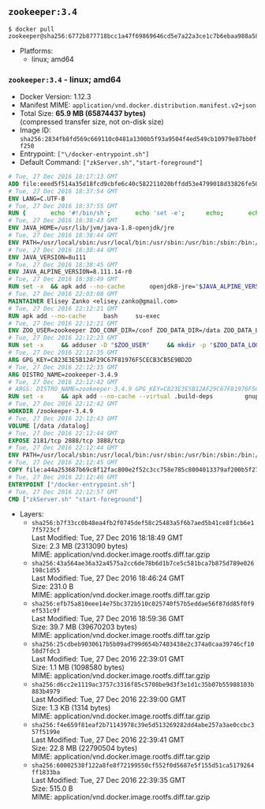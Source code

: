 ## `zookeeper:3.4`

```console
$ docker pull zookeeper@sha256:6772b877718bcc1a47f69869646cd5e7a22a3ce1c7b6ebaa988a58cb610119fa
```

-	Platforms:
	-	linux; amd64

### `zookeeper:3.4` - linux; amd64

-	Docker Version: 1.12.3
-	Manifest MIME: `application/vnd.docker.distribution.manifest.v2+json`
-	Total Size: **65.9 MB (65874437 bytes)**  
	(compressed transfer size, not on-disk size)
-	Image ID: `sha256:2834fb8fd569c669110c0481a1300b5f93a9504f4ed549cb10979e87bb0ff250`
-	Entrypoint: `["\/docker-entrypoint.sh"]`
-	Default Command: `["zkServer.sh","start-foreground"]`

```dockerfile
# Tue, 27 Dec 2016 18:17:13 GMT
ADD file:eeed5f514a35d18fcd9cbfe6c40c582211020bffdd53e4799018d33826fe5067 in / 
# Tue, 27 Dec 2016 18:37:54 GMT
ENV LANG=C.UTF-8
# Tue, 27 Dec 2016 18:37:55 GMT
RUN { 		echo '#!/bin/sh'; 		echo 'set -e'; 		echo; 		echo 'dirname "$(dirname "$(readlink -f "$(which javac || which java)")")"'; 	} > /usr/local/bin/docker-java-home 	&& chmod +x /usr/local/bin/docker-java-home
# Tue, 27 Dec 2016 18:38:43 GMT
ENV JAVA_HOME=/usr/lib/jvm/java-1.8-openjdk/jre
# Tue, 27 Dec 2016 18:38:44 GMT
ENV PATH=/usr/local/sbin:/usr/local/bin:/usr/sbin:/usr/bin:/sbin:/bin:/usr/lib/jvm/java-1.8-openjdk/jre/bin:/usr/lib/jvm/java-1.8-openjdk/bin
# Tue, 27 Dec 2016 18:38:44 GMT
ENV JAVA_VERSION=8u111
# Tue, 27 Dec 2016 18:38:45 GMT
ENV JAVA_ALPINE_VERSION=8.111.14-r0
# Tue, 27 Dec 2016 18:38:49 GMT
RUN set -x 	&& apk add --no-cache 		openjdk8-jre="$JAVA_ALPINE_VERSION" 	&& [ "$JAVA_HOME" = "$(docker-java-home)" ]
# Tue, 27 Dec 2016 22:03:08 GMT
MAINTAINER Elisey Zanko <elisey.zanko@gmail.com>
# Tue, 27 Dec 2016 22:12:21 GMT
RUN apk add --no-cache     bash     su-exec
# Tue, 27 Dec 2016 22:12:21 GMT
ENV ZOO_USER=zookeeper ZOO_CONF_DIR=/conf ZOO_DATA_DIR=/data ZOO_DATA_LOG_DIR=/datalog ZOO_PORT=2181 ZOO_TICK_TIME=2000 ZOO_INIT_LIMIT=5 ZOO_SYNC_LIMIT=2
# Tue, 27 Dec 2016 22:12:23 GMT
RUN set -x     && adduser -D "$ZOO_USER"     && mkdir -p "$ZOO_DATA_LOG_DIR" "$ZOO_DATA_DIR" "$ZOO_CONF_DIR"     && chown "$ZOO_USER:$ZOO_USER" "$ZOO_DATA_LOG_DIR" "$ZOO_DATA_DIR" "$ZOO_CONF_DIR"
# Tue, 27 Dec 2016 22:12:35 GMT
ARG GPG_KEY=C823E3E5B12AF29C67F81976F5CECB3CB5E9BD2D
# Tue, 27 Dec 2016 22:12:35 GMT
ARG DISTRO_NAME=zookeeper-3.4.9
# Tue, 27 Dec 2016 22:12:42 GMT
# ARGS: DISTRO_NAME=zookeeper-3.4.9 GPG_KEY=C823E3E5B12AF29C67F81976F5CECB3CB5E9BD2D
RUN set -x     && apk add --no-cache --virtual .build-deps         gnupg     && wget -q "http://www.apache.org/dist/zookeeper/$DISTRO_NAME/$DISTRO_NAME.tar.gz"     && wget -q "http://www.apache.org/dist/zookeeper/$DISTRO_NAME/$DISTRO_NAME.tar.gz.asc"     && export GNUPGHOME="$(mktemp -d)"     && gpg --keyserver ha.pool.sks-keyservers.net --recv-key "$GPG_KEY"     && gpg --batch --verify "$DISTRO_NAME.tar.gz.asc" "$DISTRO_NAME.tar.gz"     && tar -xzf "$DISTRO_NAME.tar.gz"     && mv "$DISTRO_NAME/conf/"* "$ZOO_CONF_DIR"     && rm -r "$GNUPGHOME" "$DISTRO_NAME.tar.gz" "$DISTRO_NAME.tar.gz.asc"     && apk del .build-deps
# Tue, 27 Dec 2016 22:12:42 GMT
WORKDIR /zookeeper-3.4.9
# Tue, 27 Dec 2016 22:12:43 GMT
VOLUME [/data /datalog]
# Tue, 27 Dec 2016 22:12:44 GMT
EXPOSE 2181/tcp 2888/tcp 3888/tcp
# Tue, 27 Dec 2016 22:12:44 GMT
ENV PATH=/usr/local/sbin:/usr/local/bin:/usr/sbin:/usr/bin:/sbin:/bin:/usr/lib/jvm/java-1.8-openjdk/jre/bin:/usr/lib/jvm/java-1.8-openjdk/bin:/zookeeper-3.4.9/bin ZOOCFGDIR=/conf
# Tue, 27 Dec 2016 22:12:45 GMT
COPY file:a44a253687b69c8f12fac800e2f52c3cc758e785c8004013379af200b5f27bea in / 
# Tue, 27 Dec 2016 22:12:46 GMT
ENTRYPOINT ["/docker-entrypoint.sh"]
# Tue, 27 Dec 2016 22:12:57 GMT
CMD ["zkServer.sh" "start-foreground"]
```

-	Layers:
	-	`sha256:b7f33cc0b48ea4fb2f0745def58c25483a5f6b7aed5b41ce8f1cb6e17f5723cf`  
		Last Modified: Tue, 27 Dec 2016 18:18:49 GMT  
		Size: 2.3 MB (2313090 bytes)  
		MIME: application/vnd.docker.image.rootfs.diff.tar.gzip
	-	`sha256:43a564ae36a32a4575a2cc6de78b6d1b7ce5c581bca7b875d789e026198c1d55`  
		Last Modified: Tue, 27 Dec 2016 18:46:24 GMT  
		Size: 231.0 B  
		MIME: application/vnd.docker.image.rootfs.diff.tar.gzip
	-	`sha256:efb75a810eee14e75bc372b510c025740f57b5eddae56f87dd85f0f9ef531c9f`  
		Last Modified: Tue, 27 Dec 2016 18:59:36 GMT  
		Size: 39.7 MB (39670203 bytes)  
		MIME: application/vnd.docker.image.rootfs.diff.tar.gzip
	-	`sha256:25cdbeb9030617b5b09ad799d654b7403438e2c374a0caa39746cf1058d7fdc3`  
		Last Modified: Tue, 27 Dec 2016 22:39:01 GMT  
		Size: 1.1 MB (1098580 bytes)  
		MIME: application/vnd.docker.image.rootfs.diff.tar.gzip
	-	`sha256:d6cc2e1119ac3757c3316f85c5708be9d3f3e1d1c35b07b55988103b883b4979`  
		Last Modified: Tue, 27 Dec 2016 22:39:00 GMT  
		Size: 1.3 KB (1314 bytes)  
		MIME: application/vnd.docker.image.rootfs.diff.tar.gzip
	-	`sha256:f4e659f81eaf2b71143978c39e5d513269282dd4abe257a3ae0ccbc357f5199e`  
		Last Modified: Tue, 27 Dec 2016 22:39:41 GMT  
		Size: 22.8 MB (22790504 bytes)  
		MIME: application/vnd.docker.image.rootfs.diff.tar.gzip
	-	`sha256:60002538f122a8fe8f72199550cf552f0d5687e5f155d51ca5179264ff1833ba`  
		Last Modified: Tue, 27 Dec 2016 22:39:35 GMT  
		Size: 515.0 B  
		MIME: application/vnd.docker.image.rootfs.diff.tar.gzip
